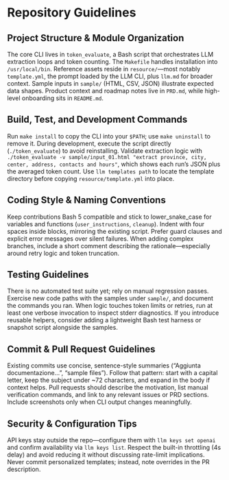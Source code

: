 # Repository Guidelines

## Project Structure & Module Organization
The core CLI lives in `token_evaluate`, a Bash script that orchestrates LLM extraction loops and token counting. The `Makefile` handles installation into `/usr/local/bin`. Reference assets reside in `resource/`—most notably `template.yml`, the prompt loaded by the LLM CLI, plus `llm.md` for broader context. Sample inputs in `sample/` (HTML, CSV, JSON) illustrate expected data shapes. Product context and roadmap notes live in `PRD.md`, while high-level onboarding sits in `README.md`.

## Build, Test, and Development Commands
Run `make install` to copy the CLI into your `$PATH`; use `make uninstall` to remove it. During development, execute the script directly (`./token_evaluate`) to avoid reinstalling. Validate extraction logic with `./token_evaluate -v sample/input_01.html "extract province, city, center, address, contacts and hours"`, which shows each run’s JSON plus the averaged token count. Use `llm templates path` to locate the template directory before copying `resource/template.yml` into place.

## Coding Style & Naming Conventions
Keep contributions Bash 5 compatible and stick to lower_snake_case for variables and functions (`user_instructions`, `cleanup`). Indent with four spaces inside blocks, mirroring the existing script. Prefer guard clauses and explicit error messages over silent failures. When adding complex branches, include a short comment describing the rationale—especially around retry logic and token truncation.

## Testing Guidelines
There is no automated test suite yet; rely on manual regression passes. Exercise new code paths with the samples under `sample/`, and document the commands you ran. When logic touches token limits or retries, run at least one verbose invocation to inspect stderr diagnostics. If you introduce reusable helpers, consider adding a lightweight Bash test harness or snapshot script alongside the samples.

## Commit & Pull Request Guidelines
Existing commits use concise, sentence-style summaries (“Aggiunta documentazione…”, “sample files”). Follow that pattern: start with a capital letter, keep the subject under ~72 characters, and expand in the body if context helps. Pull requests should describe the motivation, list manual verification commands, and link to any relevant issues or PRD sections. Include screenshots only when CLI output changes meaningfully.

## Security & Configuration Tips
API keys stay outside the repo—configure them with `llm keys set openai` and confirm availability via `llm keys list`. Respect the built-in throttling (4s delay) and avoid reducing it without discussing rate-limit implications. Never commit personalized templates; instead, note overrides in the PR description.
